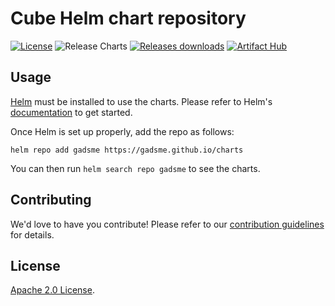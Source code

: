 # Cube Helm chart repository

[![License](https://img.shields.io/badge/License-Apache%202.0-blue.svg)](https://opensource.org/licenses/Apache-2.0) ![Release Charts](https://github.com/gadsme/charts/workflows/Release%20Charts/badge.svg?branch=main) [![Releases downloads](https://img.shields.io/github/downloads/gadsme/charts/total.svg)](https://github.com/gadsme/charts/releases) [![Artifact Hub](https://img.shields.io/endpoint?url=https://artifacthub.io/badge/repository/gadsme)](https://artifacthub.io/packages/search?repo=gadsme)

## Usage

[Helm](https://helm.sh) must be installed to use the charts.
Please refer to Helm's [documentation](https://helm.sh/docs/) to get started.

Once Helm is set up properly, add the repo as follows:

```console
helm repo add gadsme https://gadsme.github.io/charts
```

You can then run `helm search repo gadsme` to see the charts.

## Contributing

We'd love to have you contribute! Please refer to our [contribution guidelines](https://github.com/gadsme/charts/blob/main/CONTRIBUTING.md) for details.

## License

[Apache 2.0 License](https://github.com/gadsme/charts/blob/main/LICENSE.md).
